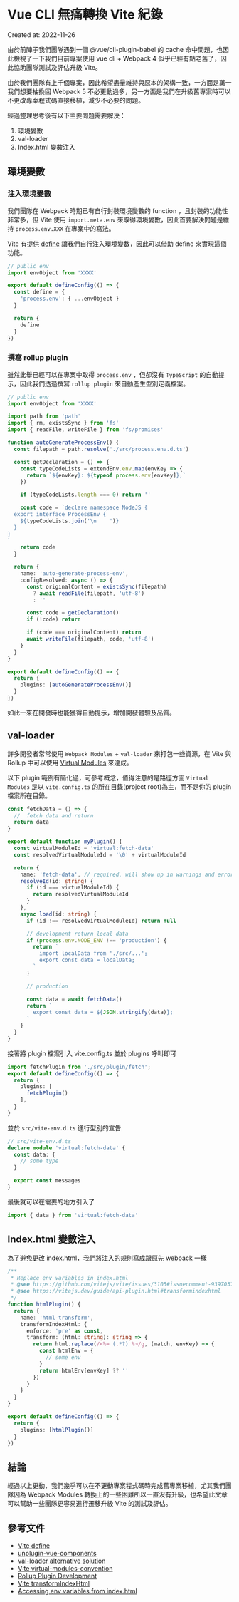 # Vue CLI 無痛轉換 Vite 紀錄
Created at: 2022-11-26

由於前陣子我們團隊遇到一個 @vue/cli-plugin-babel 的 cache 命中問題，也因此檢視了一下我們目前專案使用 vue cli + Webpack 4 似乎已經有點老舊了，因此協助團隊測試及評估升級 Vite。

由於我們團隊有上千個專案，因此希望盡量維持與原本的架構一致，一方面是萬一我們想要抽換回 Webpack 5 不必更動過多，另一方面是我們在升級舊專案時可以不更改專案程式碼直接移植，減少不必要的問題。

經過整理思考後有以下主要問題需要解決：

1. 環境變數
2. val-loader
3. Index.html 變數注入

## 環境變數

### 注入環境變數

我們團隊在 Webpack 時期已有自行封裝環境變數的 function ，且封裝的功能性非常多，但 Vite 使用 `import.meta.env` 來取得環境變數，因此首要解決問題是維持 `process.env.XXX` 在專案中的寫法。

Vite 有提供 [define](https://vitejs.dev/config/shared-options.html#define) 讓我們自行注入環境變數，因此可以借助 define 來實現這個功能。

```ts
// public env
import envObject from 'XXXX'

export default defineConfig(() => {
  const define = {
    'process.env': { ...envObject }
  }

  return {
    define
  }
})
```

### 撰寫 rollup plugin

雖然此舉已經可以在專案中取得 `process.env` ，但卻沒有 `TypeScript` 的自動提示，因此我們透過撰寫 `rollup plugin` 來自動產生型別定義檔案。

```ts
// public env
import envObject from 'XXXX'

import path from 'path'
import { rm, existsSync } from 'fs'
import { readFile, writeFile } from 'fs/promises'

function autoGenerateProcessEnv() {
  const filepath = path.resolve('./src/process.env.d.ts')

  const getDeclaration = () => {
    const typeCodeLists = extendEnv.env.map(envKey => {
      return `${envKey}: ${typeof process.env[envKey]};`
    })

    if (typeCodeLists.length === 0) return ''

    const code = `declare namespace NodeJS {
  export interface ProcessEnv {
    ${typeCodeLists.join('\n    ')}
  }
}
`
    return code
  }

  return {
    name: 'auto-generate-process-env',
    configResolved: async () => {
      const originalContent = existsSync(filepath)
        ? await readFile(filepath, 'utf-8')
        : ''

      const code = getDeclaration()
      if (!code) return

      if (code === originalContent) return
      await writeFile(filepath, code, 'utf-8')
    }
  }
}

export default defineConfig(() => {
  return {
    plugins: [autoGenerateProcessEnv()]
  }
})
```

如此一來在開發時也能獲得自動提示，增加開發體驗及品質。

## val-loader

許多開發者常常使用 `Webpack Modules` + `val-loader` 來打包一些資源，在 Vite 與 Rollup 中可以使用 [Virtual Modules](https://vitejs.dev/guide/api-plugin.html#virtual-modules-convention) 來達成。

以下 plugin 範例有簡化過，可參考概念，值得注意的是路徑方面 `Virtual Modules` 是以 `vite.config.ts` 的所在目錄(project root)為主，而不是你的 plugin 檔案所在目錄。

```ts
const fetchData = () => {
  //  fetch data and return
  return data
}

export default function myPlugin() {
  const virtualModuleId = 'virtual:fetch-data'
  const resolvedVirtualModuleId = '\0' + virtualModuleId

  return {
    name: 'fetch-data', // required, will show up in warnings and errors
    resolveId(id: string) {
      if (id === virtualModuleId) {
        return resolvedVirtualModuleId
      }
    },
    async load(id: string) {
      if (id !== resolvedVirtualModuleId) return null

      // development return local data
      if (process.env.NODE_ENV !== 'production') {
        return `
          import localData from './src/...';
          export const data = localData;
        `
      }

      // production

      const data = await fetchData()
      return `
        export const data = ${JSON.stringify(data)};
      `
    }
  }
}
```

接著將 plugin 檔案引入 vite.config.ts 並於 plugins 呼叫即可

```ts
import fetchPlugin from './src/plugin/fetch';
export default defineConfig(() => {
  return {
    plugins: [
      fetchPlugin()
    ],
  }
}
```

並於 `src/vite-env.d.ts` 進行型別的宣告

```ts
// src/vite-env.d.ts
declare module 'virtual:fetch-data' {
  const data: {
    // some type
  }

  export const messages
}
```

最後就可以在需要的地方引入了

```ts
import { data } from 'virtual:fetch-data'
```

## Index.html 變數注入

為了避免更改 index.html，我們將注入的規則寫成跟原先 webpack 一樣

```ts
/**
 * Replace env variables in index.html
 * @see https://github.com/vitejs/vite/issues/3105#issuecomment-939703781
 * @see https://vitejs.dev/guide/api-plugin.html#transformindexhtml
 */
function htmlPlugin() {
  return {
    name: 'html-transform',
    transformIndexHtml: {
      enforce: 'pre' as const,
      transform: (html: string): string => {
        return html.replace(/<%= (.*?) %>/g, (match, envKey) => {
          const htmlEnv = {
            // some env
          }
          return htmlEnv[envKey] ?? ''
        })
      }
    }
  }
}

export default defineConfig(() => {
  return {
    plugins: [htmlPlugin()]
  }
})
```

## 結論

經過以上更動，我們幾乎可以在不更動專案程式碼時完成舊專案移植，尤其我們團隊因為 Webpack Modules 轉換上的一些困難所以一直沒有升級，也希望此文章可以幫助一些團隊更容易進行遷移升級 Vite 的測試及評估。

## 參考文件

- [Vite define](https://vitejs.dev/config/shared-options.html#define)
- [unplugin-vue-components](https://github.com/antfu/unplugin-vue-components)
- [val-loader alternative solution](https://github.com/vitejs/vite/discussions/9921)
- [Vite virtual-modules-convention](https://vitejs.dev/guide/api-plugin.html#virtual-modules-convention)
- [Rollup Plugin Development](https://rollupjs.org/guide/en/#a-simple-example)
- [Vite transformIndexHtml](https://vitejs.dev/guide/api-plugin.html#transformindexhtml)
- [Accessing env variables from index.html](https://github.com/vitejs/vite/issues/3105)
